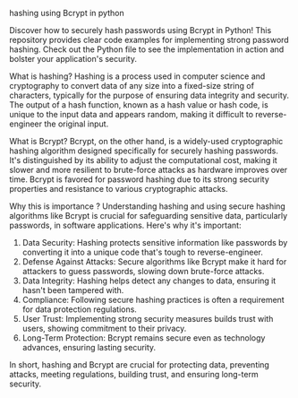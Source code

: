 hashing using Bcrypt in python

Discover how to securely hash passwords using Bcrypt in Python! This repository provides clear code examples for implementing strong password hashing. 
Check out the Python file to see the implementation in action and bolster your application's security.


What is hashing?
Hashing is a process used in computer science and cryptography to convert data of any size into a fixed-size string of characters, typically for the purpose of ensuring data integrity and security. The output of a hash function, known as a hash value or hash code, is unique to the input data and appears random, making it difficult to reverse-engineer the original input.


What is Bcrypt?
Bcrypt, on the other hand, is a widely-used cryptographic hashing algorithm designed specifically for securely hashing passwords. It's distinguished by its ability to adjust the computational cost, making it slower and more resilient to brute-force attacks as hardware improves over time. Bcrypt is favored for password hashing due to its strong security properties and resistance to various cryptographic attacks.

Why this is importance ?
Understanding hashing and using secure hashing algorithms like Bcrypt is crucial for safeguarding sensitive data, particularly passwords, in software applications. Here's why it's important:

1. Data Security: Hashing protects sensitive information like passwords by converting it into a unique code that's tough to reverse-engineer.
2. Defense Against Attacks: Secure algorithms like Bcrypt make it hard for attackers to guess passwords, slowing down brute-force attacks.
3. Data Integrity: Hashing helps detect any changes to data, ensuring it hasn't been tampered with.
4. Compliance: Following secure hashing practices is often a requirement for data protection regulations.
5. User Trust: Implementing strong security measures builds trust with users, showing commitment to their privacy.
6. Long-Term Protection: Bcrypt remains secure even as technology advances, ensuring lasting security.

In short, hashing and Bcrypt are crucial for protecting data, preventing attacks, meeting regulations, building trust, and ensuring long-term security.






